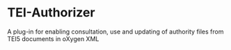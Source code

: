 # TEI-Authorizer
A plug-in for enabling consultation, use and updating of authority files from TEI5 documents in oXygen XML 
